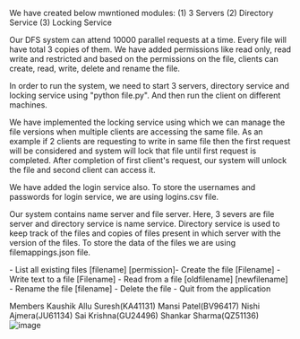 We have created below mwntioned modules:
  (1) 3 Servers
  (2) Directory Service
  (3) Locking Service
  
Our DFS system can attend 10000 parallel requests at a time. Every file will have total 3 copies of them. We have added permissions like read only, read write and restricted and based on the permissions on the file, clients can create, read, write, delete and rename the file.

In order to run the system, we need to start 3 servers, directory service and locking service using "python file.py". And then run the client on different machines.

We have implemented the locking service using which we can manage the file versions when multiple clients are accessing the same file. As an example if 2 clients are requesting to write in same file then the first request will be considered and system will lock that file until first request is completed. After completion of first client's request, our system will unlock the file and second client can access it. 

We have added the login service also. To store the usernames and passwords for login service, we are using logins.csv file. 

Our system contains name server and file server. Here, 3 severs are file server and directory service is name service. Directory service is used to keep track of the files and copies of files present in which server with the version of the files. To store the data of the files we are using filemappings.json file.



  <list> - List all existing files
  <create> [filename] [permission]- Create the file
  <write> [Filename] - Write text to a file
  <read> [Filename] - Read from a file
  <rename> [oldfilename] [newfilename] - Rename the file
  <delete> [filename] - Delete the file
  <quit> - Quit from the application
    
    
    
Members
Kaushik Allu Suresh(KA41131)
Mansi Patel(BV96417)
Nishi Ajmera(JU61134)
Sai Krishna(GU24496)
Shankar Sharma(QZ51136)
![image](https://user-images.githubusercontent.com/89824772/158503911-864534c4-f3a8-4844-bcbd-c452a8c657f5.png)

    
